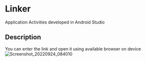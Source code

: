 # Linker 
Application Activities developed in Android Studio

## Description
You can enter the link and open it using available browser on device
![Screenshot_20220924_084010](https://user-images.githubusercontent.com/86290623/192082032-cc8bcaaf-4bfd-45c7-ae44-cfa736fd7d87.jpg)
